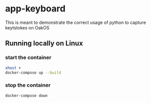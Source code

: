 # app-keyboard

This is meant to demonstrate the correct usage of python to capture keytstokes on OakOS

## Running locally on Linux

### start the container

```bash
xhost +
docker-compose up --build
```

### stop the container

```bash
docker-compose down
```
